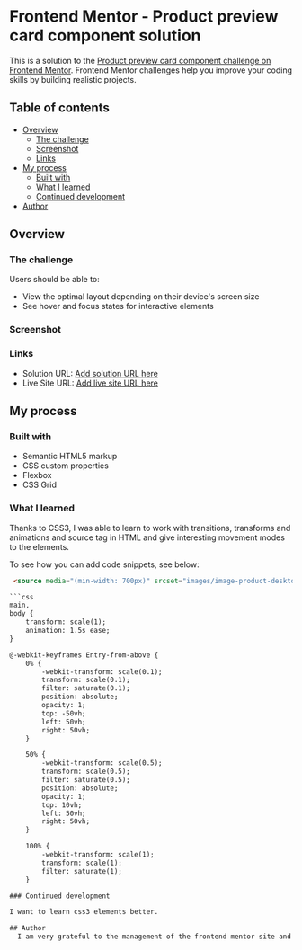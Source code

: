 # Frontend Mentor - Product preview card component solution

This is a solution to the [Product preview card component challenge on Frontend Mentor](https://www.frontendmentor.io/challenges/product-preview-card-component-GO7UmttRfa). Frontend Mentor challenges help you improve your coding skills by building realistic projects.

## Table of contents

- [Overview](#overview)
  - [The challenge](#the-challenge)
  - [Screenshot](#screenshot)
  - [Links](#links)
- [My process](#my-process)
  - [Built with](#built-with)
  - [What I learned](#what-i-learned)
  - [Continued development](#continued-development)
- [Author](#author)


## Overview

### The challenge

Users should be able to:

- View the optimal layout depending on their device's screen size
- See hover and focus states for interactive elements

### Screenshot

### Links

- Solution URL: [Add solution URL here](https://github.com/Parviz-Parastar/challenge-3/tree/main/product-preview-card)
- Live Site URL: [Add live site URL here](https://parviz-parastar.github.io/challenge-3/)

## My process

### Built with

- Semantic HTML5 markup
- CSS custom properties
- Flexbox
- CSS Grid

### What I learned

Thanks to CSS3, I was able to learn to work with transitions, transforms and animations and source tag in HTML and give interesting movement modes to the elements.

To see how you can add code snippets, see below:

```html
 <source media="(min-width: 700px)" srcset="images/image-product-desktop.jpg">

```css
main,
body {
    transform: scale(1);
    animation: 1.5s ease;
}

@-webkit-keyframes Entry-from-above {
    0% {
        -webkit-transform: scale(0.1);
        transform: scale(0.1);
        filter: saturate(0.1);
        position: absolute;
        opacity: 1;
        top: -50vh;
        left: 50vh;
        right: 50vh;
    }

    50% {
        -webkit-transform: scale(0.5);
        transform: scale(0.5);
        filter: saturate(0.5);
        position: absolute;
        opacity: 1;
        top: 10vh;
        left: 50vh;
        right: 50vh;
    }

    100% {
        -webkit-transform: scale(1);
        transform: scale(1);
        filter: saturate(1);
    }

### Continued development

I want to learn css3 elements better.

## Author
  I am very grateful to the management of the frontend mentor site and the active users on this site.
